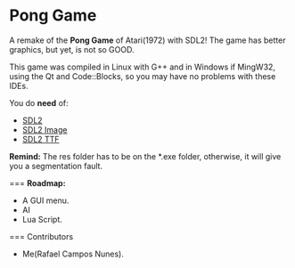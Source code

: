 <b>Pong Game</b>
===

A remake of the <b>Pong Game</b> of Atari(1972) with SDL2! The game has better graphics, but yet, is not so GOOD.

This game was compiled in Linux with G++ and in Windows if MingW32, using the Qt and Code::Blocks, so you may have no problems with these IDEs.

You do <b>need</b> of:
  * <a href="http://www.libsdl.org/download-2.0.php">SDL2</a>
  * <a href="https://www.libsdl.org/projects/SDL_image/">SDL2 Image</a>
  * <a href="https://www.libsdl.org/projects/SDL_ttf/">SDL2 TTF</a>
 

<b>Remind:</b> The res folder has to be on the *.exe folder, otherwise, it will give you a segmentation fault.

===
<b>Roadmap:</b> 
  * A GUI menu.
  * AI
  * Lua Script.

===
Contributors
 * Me(Rafael Campos Nunes).


